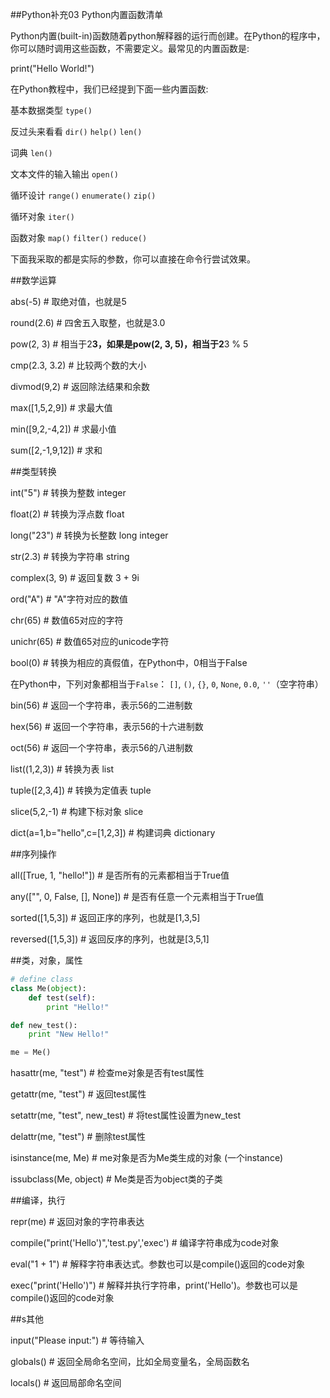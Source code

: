 
##Python补充03 Python内置函数清单


 

Python内置(built-in)函数随着python解释器的运行而创建。在Python的程序中，你可以随时调用这些函数，不需要定义。最常见的内置函数是:

print("Hello World!")

在Python教程中，我们已经提到下面一些内置函数:

基本数据类型 `type()`

反过头来看看 `dir()` `help()` `len()`

词典 `len()`

文本文件的输入输出 `open()`

循环设计 `range()` `enumerate()` `zip()`

循环对象 `iter()`

函数对象 `map()` `filter()` `reduce()`

 

下面我采取的都是实际的参数，你可以直接在命令行尝试效果。

##数学运算

abs(-5)                          # 取绝对值，也就是5

round(2.6)                       # 四舍五入取整，也就是3.0

pow(2, 3)                        # 相当于2**3，如果是pow(2, 3, 5)，相当于2**3 % 5

cmp(2.3, 3.2)                    # 比较两个数的大小

divmod(9,2)                      # 返回除法结果和余数

max([1,5,2,9])                   # 求最大值

min([9,2,-4,2])                  # 求最小值

sum([2,-1,9,12])                 # 求和

 

##类型转换

int("5")                         # 转换为整数 integer

float(2)                         # 转换为浮点数 float

long("23")                       # 转换为长整数 long integer

str(2.3)                         # 转换为字符串 string

complex(3, 9)                    # 返回复数 3 + 9i

 

ord("A")                         # "A"字符对应的数值

chr(65)                          # 数值65对应的字符

unichr(65)                       # 数值65对应的unicode字符

 

bool(0)                          # 转换为相应的真假值，在Python中，0相当于False

在Python中，下列对象都相当于`False`： `[]`, `()`, `{}`, `0`, `None`, `0.0`, `''`（空字符串）

 

bin(56)                          # 返回一个字符串，表示56的二进制数

hex(56)                          # 返回一个字符串，表示56的十六进制数

oct(56)                          # 返回一个字符串，表示56的八进制数

 

list((1,2,3))                    # 转换为表 list

tuple([2,3,4])                   # 转换为定值表 tuple

slice(5,2,-1)                    # 构建下标对象 slice

dict(a=1,b="hello",c=[1,2,3])    # 构建词典 dictionary

 

##序列操作

all([True, 1, "hello!"])         # 是否所有的元素都相当于True值

any(["", 0, False, [], None])    # 是否有任意一个元素相当于True值

 

 

sorted([1,5,3])                  # 返回正序的序列，也就是[1,3,5]

reversed([1,5,3])                # 返回反序的序列，也就是[3,5,1]

 

##类，对象，属性

```python
# define class
class Me(object):
    def test(self):
        print "Hello!"

def new_test():
    print "New Hello!"

me = Me()
```
hasattr(me, "test")               # 检查me对象是否有test属性

getattr(me, "test")               # 返回test属性

setattr(me, "test", new_test)     # 将test属性设置为new_test

delattr(me, "test")               # 删除test属性

isinstance(me, Me)                # me对象是否为Me类生成的对象 (一个instance)

issubclass(Me, object)            # Me类是否为object类的子类

 

##编译，执行

repr(me)                          # 返回对象的字符串表达

compile("print('Hello')",'test.py','exec')       # 编译字符串成为code对象

eval("1 + 1")                     # 解释字符串表达式。参数也可以是compile()返回的code对象

exec("print('Hello')")            # 解释并执行字符串，print('Hello')。参数也可以是compile()返回的code对象

 

##s其他

input("Please input:")            # 等待输入

 

globals()                         # 返回全局命名空间，比如全局变量名，全局函数名

locals()                          # 返回局部命名空间





